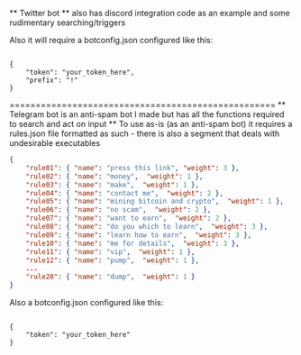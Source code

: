 ** Twitter bot ** 
also has discord integration code as an example and some rudimentary searching/triggers 

Also it will require a botconfig.json configured like this:
```

{
    "token": "your_token_here",
    "prefix": "!"
}
```


===================================================
** Telegram bot is an anti-spam bot I made but has all the functions required to search and act on input **
To use as-is (as an anti-spam bot) it requires a rules.json file formatted as such - there is also a segment that deals with undesirable executables
```JSON
{
    "rule01": { "name": "press this link", "weight": 3 },
    "rule02": { "name": "money",  "weight": 1 },
    "rule03": { "name": "make",  "weight": 1 },
    "rule04": { "name": "contact me",  "weight": 2 },
    "rule05": { "name": "mining bitcoin and crypto",  "weight": 1 },
    "rule06": { "name": "no scam",  "weight": 2 },
    "rule07": { "name": "want to earn",  "weight": 2 },
    "rule08": { "name": "do you which to learn",  "weight": 3 },
    "rule09": { "name": "learn how to earn",  "weight": 3 },
    "rule10": { "name": "me for details",  "weight": 3 },
    "rule11": { "name": "vip",  "weight": 1 },
    "rule12": { "name": "pump",  "weight": 1 },
    ...
    "rule20": { "name": "dump",  "weight": 1 }
}
```

Also a botconfig.json configured like this:
```

{
    "token": "your_token_here"
}
```
